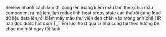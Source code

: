 Review nhanh cách làm thì cũng lên mạng kiễm mẫu làm theo,chia mẫu component ra mà làm,làm redux linh hoạt props,state các thứ,rồi củng load dữ liệu data lên,rồi kiếm mấy mẫu thư viện đẹp chèn vào
mong anh(chị) HR nào đọc được hốt dùm T_T
Em lười host quá sr nha củng tại theo hướng be.
chúc mn một ngày tốt lành
